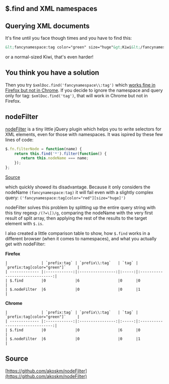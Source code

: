 ## $.find and XML namespaces


Querying XML documents
----------------------
It's fine until you face though times and you have to find this:

```xml
&lt;fancynamespace:tag color="green" size="huge"&gt;Kiwi&lt;/fancynamespace:tag&gt;
```

or a normal-sized Kiwi, that's even harder!

You think you have a solution
------------------------------

Then you try `$xmlDoc.find('fancynamespace\\:tag')` which [works fine in Firefox but not in Chrome](http://stackoverflow.com/questions/128580/jquery-find-problem). If you decide to ignore the namespace and query only for tag: `$xmlDoc.find('tag')`, that will work in Chrome but not in Firefox.

nodeFilter
----------
[nodeFilter](https://github.com/akoskm/nodeFilter) is a tiny little jQuery plugin which helps you to write selectors for XML elements, even for those with namespaces. It was ispired by these few lines of code:

```js
$.fn.filterNode = function(name) {
    return this.find('*').filter(function() {
       return this.nodeName === name;
    });
};
```

[Source](http://stackoverflow.com/questions/853740/jquery-xml-parsing-with-namespaces)

which quickly showed its disadvantage. Because it only considers the nodeName `(fancynamespace:tag)` it will fail even with a slightly complex query: `('fancynamespace:tag[color="red"][size="huge]')`

nodeFilter solves this problem by splitting up the entire query string with this tiny regexp `/(?=\[)/g`, comparing the nodeName with the very first result of split array, then applying the rest of the results to the target element with `$.is`.

I also created a little comparison table to show, how `$.find` works in a different browser (when it comes to namespaces), and what you actually get with nodeFilter:

**Firefox**
```
|               | `prefix:tag` | `prefix\\:tag`   | `tag` | `prefix:tag[color="green"]`     |
| ------------- |:------------:|:----------------:|:-----:|:-------------------------------:|
| $.find        |0             |6                 |0      |0                                |
| $.nodeFilter  |6             |0                 |0      |1                                |
```

**Chrome**

```
|               | `prefix:tag` | `prefix\\:tag`   | `tag` | `prefix:tag[color="green"]`     |
| ------------- |:------------:|:----------------:|:-----:|:-------------------------------:|
| $.find        |0             |0                 |6      |0                                |
| $.nodeFilter  |6             |0                 |0      |1                                |
```

Source
------

[https://github.com/akoskm/nodeFilter](https://github.com/akoskm/nodeFilter)
